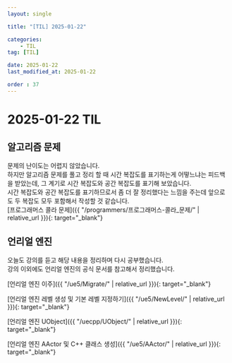 ```yaml
---
layout: single

title: "[TIL] 2025-01-22"

categories:
    - TIL
tag: [TIL]

date: 2025-01-22
last_modified_at: 2025-01-22

order : 37
---
```


# 2025-01-22 TIL

## 알고리즘 문제

문제의 난이도는 어렵지 않았습니다.  
하지만 알고리즘 문제를 풀고 정리 할 때 시간 복잡도를 표기하는게 어떻느냐는 피드백을 받았는데, 그 계기로 시간 복잡도와 공간 복잡도를 표기해 보았습니다.  
시간 복잡도와 공간 복잡도를 표기하므로서 좀 더 잘 정리했다는 느낌을 주는데 앞으로도 두 복잡도 모두 포함해서 작성할 것 같습니다.  
[프로그래머스 콜라 문제]({{ "/programmers/프로그래머스-콜라_문제/" | relative_url }}){: target="_blank"}

## 언리얼 엔진

오늘도 강의를 듣고 해당 내용을 정리하며 다시 공부했습니다.  
강의 이외에도 언리얼 엔진의 공식 문서를 참고해서 정리했습니다.

[언리얼 엔진 이주]({{ "/ue5/Migrate/" | relative_url }}){: target="_blank"}

[언리얼 엔진 레벨 생성 및 기본 레벨 지정하기]({{ "/ue5/NewLevel/" | relative_url }}){: target="_blank"}

[언리얼 엔진 UObject]({{ "/uecpp/UObject/" | relative_url }}){: target="_blank"}

[언리얼 엔진 AActor 및 C++ 클래스 생성]({{ "/ue5/AActor/" | relative_url }}){: target="_blank"}